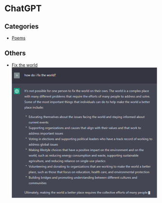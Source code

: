 # ChatGPT

## Categories
* [Poems](./Poems/)

## Others
* [Fix the world](./fixTheWorld.md)
    ![Fix the world](fixTheWorld.png)